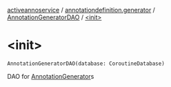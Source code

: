[activeannoservice](../../index.md) / [annotationdefinition.generator](../index.md) / [AnnotationGeneratorDAO](index.md) / [&lt;init&gt;](./-init-.md)

# &lt;init&gt;

`AnnotationGeneratorDAO(database: CoroutineDatabase)`

DAO for [AnnotationGenerator](../-annotation-generator/index.md)s

